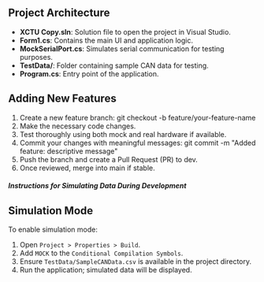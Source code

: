 ## Project Architecture
- **XCTU Copy.sln**: Solution file to open the project in Visual Studio.
- **Form1.cs**: Contains the main UI and application logic.
- **MockSerialPort.cs**: Simulates serial communication for testing purposes.
- **TestData/**: Folder containing sample CAN data for testing.
- **Program.cs**: Entry point of the application.

## Adding New Features
1. Create a new feature branch:
   git checkout -b feature/your-feature-name
2. Make the necessary code changes.
3. Test thoroughly using both mock and real hardware if available.
4. Commit your changes with meaningful messages:
   git commit -m "Added feature: descriptive message"
5. Push the branch and create a Pull Request (PR) to dev.
6. Once reviewed, merge into main if stable.


##### **Instructions for Simulating Data During Development**
## Simulation Mode
To enable simulation mode:
1. Open `Project > Properties > Build`.
2. Add `MOCK` to the `Conditional Compilation Symbols`.
3. Ensure `TestData/SampleCANData.csv` is available in the project directory.
4. Run the application; simulated data will be displayed.
